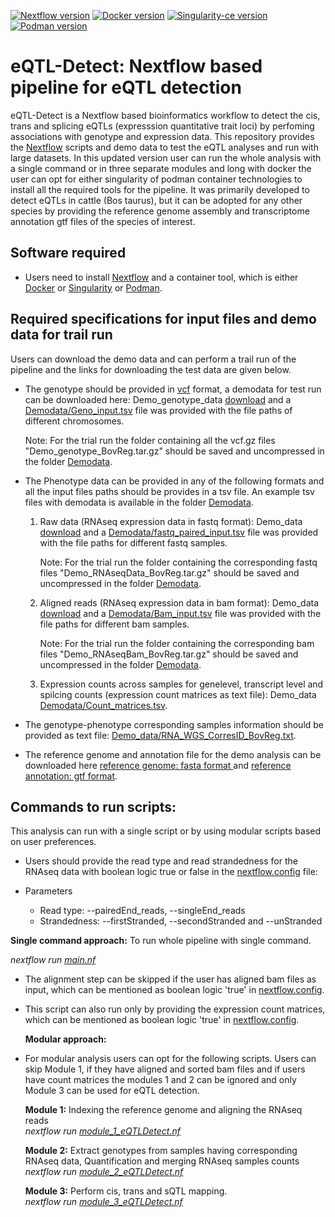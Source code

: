 [![Nextflow version](https://img.shields.io/badge/Nextflow-v20.01.0-brightgreen)](https://www.nextflow.io/) [![Docker version](https://img.shields.io/badge/Docker-v20.10.8-blue)](https://www.docker.com/) [![Singularity-ce version](https://img.shields.io/badge/Singularity-v3.11.4-green.svg)](https://www.sylabs.io/) [![Podman version](https://img.shields.io/badge/Podman-v3.4.4-violet.svg)](https://podman.io/)


# eQTL-Detect: Nextflow based pipeline for eQTL detection

eQTL-Detect is a Nextflow based bioinformatics workflow to detect the cis, trans and splicing eQTLs (expresssion quantitative trait loci) by perfoming associations with genotype and expression data.
This repository provides the [Nextflow](https://www.nextflow.io/) scripts and demo data to test the eQTL analyses and run with large datasets. In this updated version user can run the whole analysis with a single command or in three separate modules and long with docker the user can opt for either singularity of podman container technologies to install all the required tools for the pipeline.
 It was primarily developed to detect eQTLs in cattle (Bos taurus), but it can be adopted for any other species by providing the reference genome assembly and transcriptome annotation gtf files of the species of interest.

## Software required
- Users need to install  [Nextflow](https://www.nextflow.io/)  and a container tool, which is either [Docker](https://www.docker.com/) or [Singularity](https://www.sylabs.io/) or [Podman](https://podman.io/).


## Required specifications for input files and demo data for trail run
Users can download the demo data and can perform a trail run of the pipeline and the links for downloading the test data are given below.

- The genotype should be provided in [vcf](https://samtools.github.io/hts-specs/VCFv4.3.pdf) format, a demodata for test run can be downloaded here: Demo_genotype_data [download](https://zenodo.org/records/10997393/files/Demo_genotype_BovReg.tar.gz?download=1) and a [Demodata/Geno_input.tsv](https://github.com/BovReg/BovReg_eQTL/blob/main/Demodata/Geno_input.tsv) file was provided with the file paths of different chromosomes.
  
   Note: For the trial run the folder containing all the vcf.gz files "Demo_genotype_BovReg.tar.gz" should be saved and uncompressed in the folder [Demodata](https://github.com/BovReg/BovReg_eQTL/blob/main/Demodata). 

- The Phenotype data can be provided in any of the following formats and all the input files paths should be provides in a tsv file. An example tsv files with demodata is available in the folder [Demodata](https://github.com/BovReg/BovReg_eQTL/tree/main/Demodata).

   1. Raw data (RNAseq expression data in fastq format): Demo_data [download](https://zenodo.org/records/7949616/files/Demo_RNAseqData_BovReg.tar.gz?download=1) and a [Demodata/fastq_paired_input.tsv](https://github.com/BovReg/BovReg_eQTL/blob/main/Demodata/fasta_paired_input.tsv) file was provided with the file paths for different fastq samples.
   
      Note: For the trial run the folder containing the corresponding fastq files "Demo_RNAseqData_BovReg.tar.gz" should be saved and uncompressed in the folder [Demodata](https://github.com/BovReg/BovReg_eQTL/blob/main/Demodata). 

   2. Aligned reads (RNAseq expression data in bam format): Demo_data [download](https://zenodo.org/records/7950181/files/Demo_RNAseqBam_BovReg.tar.gz?download=1) and a [Demodata/Bam_input.tsv](https://github.com/BovReg/BovReg_eQTL/blob/main/Demodata/Bam_input.tsv) file was provided with the file paths for different bam samples.

      Note: For the trial run the folder containing the corresponding bam files "Demo_RNAseqBam_BovReg.tar.gz" should be saved and uncompressed in the folder [Demodata](https://github.com/BovReg/BovReg_eQTL/blob/main/Demodata).

   4. Expression counts across samples for genelevel, transcript level and spilcing counts (expression count matrices as text file): Demo_data [Demodata/Count_matrices.tsv](https://github.com/BovReg/BovReg_eQTL/blob/main/Demodata/Count_matrices.tsv). 
   

- The genotype-phenotype corresponding samples information should be provided as text file: [Demo_data/RNA_WGS_CorresID_BovReg.txt](https://github.com/BovReg/BovReg_eQTL/blob/main/Demodata/RNA_WGS_CorresID_BovReg.txt).

- The reference genome and annotation file for the demo analysis can be downloaded here [reference genome: fasta format ](https://ftp.ensembl.org/pub/release-109/fasta/bos_taurus/dna/Bos_taurus.ARS-UCD1.2.dna.toplevel.fa.gz) and [reference annotation: gtf format](https://ftp.ensembl.org/pub/release-109/gtf/bos_taurus/Bos_taurus.ARS-UCD1.2.109.gtf.gz).

## Commands to run scripts:

This analysis can run with a single script or by using modular scripts based on user preferences.

-  Users should provide the read type and read strandedness for the RNAseq data with boolean logic true or false in the [nextflow.config](https://github.com/BovReg/BovReg_eQTL/blob/main/nextflow.config) file:

  - Parameters 
    - Read type: --pairedEnd_reads, --singleEnd_reads 
    - Strandedness: --firstStranded, --secondStranded and --unStranded

   **Single command approach:** To run whole pipeline with single command.

   _nextflow run [main.nf](https://github.com/BovReg/BovReg_eQTL/blob/main/main.nf)_ 

- The alignment step can be skipped if the user has aligned bam files as input, which can be mentioned as boolean logic 'true'  in [nextflow.config](https://github.com/BovReg/BovReg_eQTL/blob/main/nextflow.config).

- This script can also run only by providing the expression count matrices, which can be mentioned as boolean logic 'true'  in [nextflow.config](https://github.com/BovReg/BovReg_eQTL/blob/main/nextflow.config).

  **Modular approach:**

- For modular analysis users can opt for the following scripts. Users can skip Module 1, if they have aligned and sorted bam files and if users have count matrices the modules 1 and 2 can be ignored and only Module 3 can be used for eQTL detection.

  **Module 1:** Indexing the reference genome and aligning the RNAseq reads \
  _nextflow run [module_1_eQTLDetect.nf](https://github.com/BovReg/BovReg_eQTL/blob/main/module_1_eQTLDetect.nf)_  

  **Module 2:** Extract genotypes from samples having corresponding RNAseq data, Quantification and merging RNAseq samples counts\
  _nextflow run [module_2_eQTLDetect.nf](https://github.com/BovReg/BovReg_eQTL/blob/main/module_2_eQTLDetect.nf)_

  **Module 3:**  Perform cis, trans and sQTL mapping.\
   _nextflow run [module_3_eQTLDetect.nf](https://github.com/BovReg/BovReg_eQTL/blob/main/module_3_eQTLDetect.nf)_  

